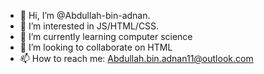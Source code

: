 - 👋 Hi, I’m @Abdullah-bin-adnan.
- 👀 I’m interested in JS/HTML/CSS.
- 🌱 I’m currently learning computer science
- 💞️ I’m looking to collaborate on HTML
- 📫 How to reach me: Abdullah.bin.adnan11@outlook.com

<!---
Abdullah-bin-adnan/Abdullah-bin-adnan is a ✨ special ✨ repository because its `README.md` (this file) appears on your GitHub profile.
You can click the Preview link to take a look at your changes.
--->
